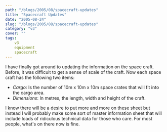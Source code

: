 ```yaml
---
path: "/blogs/2005/08/spacecraft-updates"
title: "Spacecraft Updates"
date: "2005-08-24"
slug: "/blogs/2005/08/spacecraft-updates"
category: "v3"
cover: ""
tags:
    v3
    equipment
    spacecraft
---
```


I have finally got around to updating the information on the space craft. Before, it was difficult to get a sense of scale of the craft. Now each space craft has the following two items:

- *Cargo*: Is the number of 10m x 10m x 10m space crates that will fit into the cargo area.
- *Dimensions*: In metres, the length, width and height of the craft.

I know there will be a desire to put more and more on these sheet but instead I will probably make some sort of master information sheet that will include loads of ridiculous technical data for those who care. For most people, what's on there now is fine.